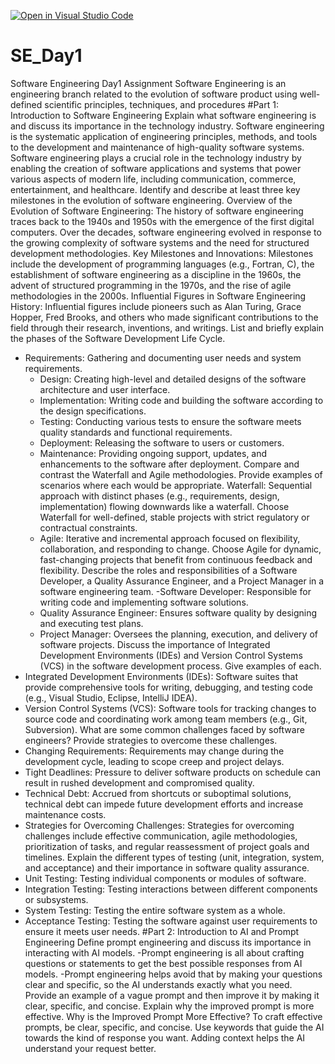 [![Open in Visual Studio Code](https://classroom.github.com/assets/open-in-vscode-2e0aaae1b6195c2367325f4f02e2d04e9abb55f0b24a779b69b11b9e10269abc.svg)](https://classroom.github.com/online_ide?assignment_repo_id=18345765&assignment_repo_type=AssignmentRepo)
# SE_Day1
Software Engineering Day1 Assignment
Software Engineering is an engineering branch related to the evolution of software product using well-defined scientific principles, techniques, and procedures
#Part 1: Introduction to Software Engineering
Explain what software engineering is and discuss its importance in the technology industry.
 Software engineering is the systematic application of engineering principles, methods, and tools to the development and maintenance of high-quality software systems. 
 Software engineering plays a crucial role in the technology industry by enabling the creation of software applications and systems that power various aspects of modern life, including communication, commerce, entertainment, and healthcare.
Identify and describe at least three key milestones in the evolution of software engineering.
 Overview of the Evolution of Software Engineering: The history of software engineering traces back to the 1940s and 1950s with the emergence of the first digital computers. Over the decades, software engineering evolved in response to the growing complexity of software systems and the need for structured development methodologies.
Key Milestones and Innovations: Milestones include the development of programming languages (e.g., Fortran, C), the establishment of software engineering as a discipline in the 1960s, the advent of structured programming in the 1970s, and the rise of agile methodologies in the 2000s.
Influential Figures in Software Engineering History: Influential figures include pioneers such as Alan Turing, Grace Hopper, Fred Brooks, and others who made significant contributions to the field through their research, inventions, and writings.
List and briefly explain the phases of the Software Development Life Cycle.
- Requirements: Gathering and documenting user needs and system requirements.
  - Design: Creating high-level and detailed designs of the software architecture and user interface.
  - Implementation: Writing code and building the software according to the design specifications.
  - Testing: Conducting various tests to ensure the software meets quality standards and functional requirements.
  - Deployment: Releasing the software to users or customers.
  - Maintenance: Providing ongoing support, updates, and enhancements to the software after deployment.
Compare and contrast the Waterfall and Agile methodologies. Provide examples of scenarios where each would be appropriate.
 Waterfall: Sequential approach with distinct phases (e.g., requirements, design, implementation) flowing downwards like a waterfall.
 Choose Waterfall for well-defined, stable projects with strict regulatory or contractual constraints.
  - Agile: Iterative and incremental approach focused on flexibility, collaboration, and responding to change.
Choose Agile for dynamic, fast-changing projects that benefit from continuous feedback and flexibility.
Describe the roles and responsibilities of a Software Developer, a Quality Assurance Engineer, and a Project Manager in a software engineering team.
  -Software Developer: Responsible for writing code and implementing software solutions.
  - Quality Assurance Engineer: Ensures software quality by designing and executing test plans.
  - Project Manager: Oversees the planning, execution, and delivery of software projects.
 Discuss the importance of Integrated Development Environments (IDEs) and Version Control Systems (VCS) in the software development process. Give examples of each.
 - Integrated Development Environments (IDEs): Software suites that provide comprehensive tools for writing, debugging, and testing code (e.g., Visual Studio, Eclipse, IntelliJ IDEA).
  - Version Control Systems (VCS): Software tools for tracking changes to source code and coordinating work among team members (e.g., Git, Subversion).
What are some common challenges faced by software engineers? Provide strategies to overcome these challenges.
  - Changing Requirements: Requirements may change during the development cycle, leading to scope creep and project delays.
  - Tight Deadlines: Pressure to deliver software products on schedule can result in rushed development and compromised quality.
  - Technical Debt: Accrued from shortcuts or suboptimal solutions, technical debt can impede future development efforts and increase maintenance costs.
  - Strategies for Overcoming Challenges: Strategies for overcoming challenges include effective communication, agile methodologies, prioritization of tasks, and regular reassessment of project goals and timelines.
Explain the different types of testing (unit, integration, system, and acceptance) and their importance in software quality assurance.
  - Unit Testing: Testing individual components or modules of software.
  - Integration Testing: Testing interactions between different components or subsystems.
  - System Testing: Testing the entire software system as a whole.
  - Acceptance Testing: Testing the software against user requirements to ensure it meets user needs.
#Part 2: Introduction to AI and Prompt Engineering
Define prompt engineering and discuss its importance in interacting with AI models.
 -Prompt engineering is all about crafting questions or statements to get the best possible responses from AI models.
-Prompt engineering helps avoid that by making your questions clear and specific, so the AI understands exactly what you need.
Provide an example of a vague prompt and then improve it by making it clear, specific, and concise. Explain why the improved prompt is more effective.
Why is the Improved Prompt More Effective?
To craft effective prompts, be clear, specific, and concise. 
Use keywords that guide the AI towards the kind of response you want.
Adding context helps the AI understand your request better.
